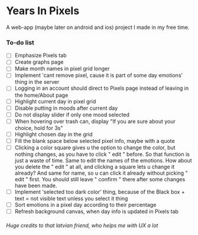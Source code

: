# Years In Pixels

A web-app (maybe later on android and ios) project I made in my free time.

### To-do list

- [ ] Emphasize Pixels tab
- [ ] Create graphs page
- [ ] Make month names in pixel grid longer
- [ ] Implement 'cant remove pixel, cause it is part of some day emotions' thing in the server
- [ ] Logging in an account should direct to Pixels page instead of leaving in the home/About page
- [ ] Highlight current day in pixel grid
- [ ] Disable putting in moods after current day
- [ ] Do not display slider if only one mood selected
- [ ] When hovering over trash can, display "If you are sure about your choice, hold for 3s"
- [ ] Highlight chosen day in the grid
- [ ] Fill the blank space below selected pixel info, maybe with a quote
- [ ] Clicking a color square gives u the option to change the color, but nothing changes, as you have to click " edit " before. So that function is just a waste of time. Same to edit the names of the emotions. How about you delete the " edit " at all, and clicking a square lets u change it already? And same for name, so u can click it already without picking " edit " first. You should still leave " confirm " there after some changes have been made. 
- [ ] Implement 'selected too dark color' thing, because of the Black box + text = not visible text unless you select it thing
- [ ] Sort emotions in a pixel day according to their percentage
- [ ] Refresh background canvas, when day info is updated in Pixels tab

###### Huge credits to that latvian friend, who helps me with UX a lot
